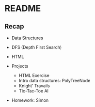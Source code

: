 # README

## Recap

* Data Structures

* DFS (Depth First Search)

* HTML <head>

* Projects
  - HTML <head> Exercise
  - Intro data structures: PolyTreeNode
  - Knight' Travails
  - Tic-Tac-Toe AI

* Homework: Simon
